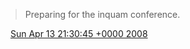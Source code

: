 > Preparing for the inquam conference.

<img src="media/tweet.ico" width="12" /> [Sun Apr 13 21:30:45 +0000 2008](https://twitter.com/SimonDueckert/status/788443488)